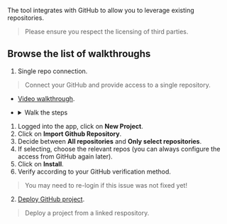 The tool integrates with GitHub to allow you to leverage existing repositories.

> Please ensure you respect the licensing of third parties.


## Browse the list of walkthroughs

1. Single repo connection.

> Connect your GitHub and provide access to a single repository.

- [Video walkthrough](https://github.com/NodeOps-app/beta-deploy/issues/4#issuecomment-3311163783).

- <details>
  <summary>Walk the steps</summary>

1. Logged into the app, click on **New Project**.
2. Click on **Import Github Repository**.
3. Decide between **All repositories** and **Only select repositories**.
4. If selecting, choose the relevant repos (you can always configure the access from GitHub again later).
5. Click on **Install**.
6. Verify according to your GitHub verification method.

> You may need to re-login if this issue was not fixed yet!

</details>

<!-- 
To revoke OAuth apps or GitHub Apps

Go to GitHub > Your profile pic > Settings → [Integrations] Applications
.

Select the tab **Installed GitHub Apps** > NodeOps Build0 > click Configure


You may:

Suspend your installation: click Suspend
Uninstall the app: click Uninstall
Or recurate the repository access to add all repositories or select a new subset of repositories

 -->

2. [Deploy GitHub project](https://github.com/NodeOps-app/beta-deploy/issues/4#issuecomment-3311555723).
> Deploy a project from a linked respository.